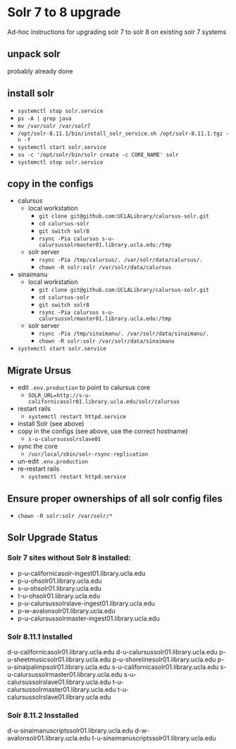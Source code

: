 # Solr 7 to 8 upgrade

Ad-hoc instructions for upgrading solr 7 to solr 8 on existing solr 7 systems

## unpack solr

probably already done

## install solr

- `systemctl stop solr.service`
- `ps -A | grep java`
- `mv /var/solr /var/solr7`
- `/opt/solr-8.11.1/bin/install_solr_service.sh /opt/solr-8.11.1.tgz -n -f`
- `systemctl start solr.service`
- `su -c '/opt/solr/bin/solr create -c CORE_NAME' solr`
- `systemctl stop solr.service`

## copy in the configs

- calursus
  - local workstation
    - `git clone git@github.com:UCLALibrary/calursus-solr.git`
    - `cd calursus-solr`
    - `git switch solr8`
    - `rsync -Pia calursus s-u-calursussolrmaster01.library.ucla.edu:/tmp`
  - solr server
    - `rsync -Pia /tmp/calursus/. /var/solr/data/calursus/.`
    - `chown -R solr:solr /var/solr/data/calursus`
- sinaimanu
  - local workstation
    - `git clone git@github.com:UCLALibrary/calursus-solr.git`
    - `cd calursus-solr`
    - `git switch solr8`
    - `rsync -Pia calursus s-u-calursussolrmaster01.library.ucla.edu:/tmp`
  - solr server
    - `rsync -Pia /tmp/sinaimanu/. /var/solr/data/sinaimanu/.`
    - `chown -R solr:solr /var/solr/data/sinaimanu`
- `systemctl start solr.service`

## Migrate Ursus

- edit `.env.production` to point to calursus core
  - `SOLR_URL=http://s-u-californicasolr01.library.ucla.edu/solr/calursus`
- restart rails
  - `systemctl restart httpd.service`
- install Solr (see above)
- copy in the configs (see above, use the correct hostname)
  - `s-u-calursussolrslave01`
- sync the core
  - `/usr/local/sbin/solr-rsync-replication`
- un-edit `.env.production`
- re-restart rails
  - `systemctl restart httpd.service`

## Ensure proper ownerships of all solr config files

- `chown -R solr:solr /var/solr/*`

## Solr Upgrade Status

### Solr 7 sites without Solr 8 installed:

- p-u-californicasolr-ingest01.library.ucla.edu
- p-u-ohsolr01.library.ucla.edu
- s-u-ohsolr01.library.ucla.edu
- t-u-ohsolr01.library.ucla.edu
- p-u-calursussolrslave-ingest01.library.ucla.edu
- p-w-avalonsolr01.library.ucla.edu
- p-u-calursussolrmaster-ingest01.library.ucla.edu

### Solr 8.11.1 Installed

d-u-californicasolr01.library.ucla.edu
d-u-calursussolr01.library.ucla.edu
p-u-sheetmusicsolr01.library.ucla.edu
p-u-shorelinesolr01.library.ucla.edu
p-u-sinaipalimpsolr01.library.ucla.edu
s-u-californicasolr01.library.ucla.edu
s-u-calursussolrmaster01.library.ucla.edu
s-u-calursussolrslave01.library.ucla.edu
t-u-calursussolrmaster01.library.ucla.edu
t-u-calursussolrslave01.library.ucla.edu

### Solr 8.11.2 Insstalled

d-u-sinaimanuscriptssolr01.library.ucla.edu
d-w-avalonsolr01.library.ucla.edu
t-u-sinaimanuscriptssolr01.library.ucla.edu
